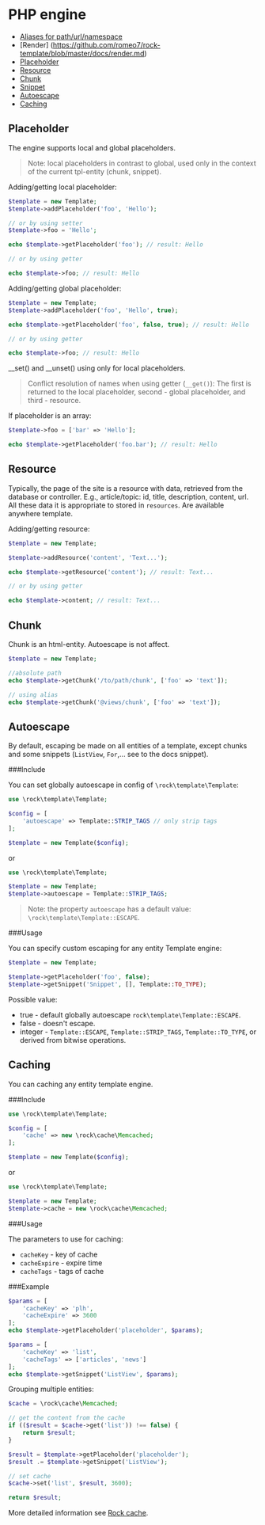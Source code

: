 PHP engine
=================

 * [Aliases for path/url/namespace](https://github.com/romeo7/rock-template/blob/master/docs/aliases.md)
 * [Render] (https://github.com/romeo7/rock-template/blob/master/docs/render.md)
 * [Placeholder](#placeholder)
 * [Resource](#resource)
 * [Chunk](#chunk)
 * [Snippet](https://github.com/romeo7/rock-template/blob/master/docs/snippets/readme.md)
 * [Autoescape](#autoescape)
 * [Caching](#caching)

Placeholder
-----------------

The engine supports local and global placeholders.
> Note: local placeholders in contrast to global, used only in the context of the current tpl-entity (chunk, snippet).

Adding/getting local placeholder:

```php
$template = new Template;
$template->addPlaceholder('foo', 'Hello');

// or by using setter
$template->foo = 'Hello';

echo $template->getPlaceholder('foo'); // result: Hello

// or by using getter

echo $template->foo; // result: Hello
```

Adding/getting global placeholder:

```php
$template = new Template;
$template->addPlaceholder('foo', 'Hello', true);

echo $template->getPlaceholder('foo', false, true); // result: Hello

// or by using getter

echo $template->foo; // result: Hello
```

__set() and __unset() using only for local placeholders.

> Conflict resolution of names when using getter (`__get()`): The first is returned to the local placeholder, second - global placeholder, and third - resource.

If placeholder is an array:

```php
$template->foo = ['bar' => 'Hello'];

echo $template->getPlaceholder('foo.bar'); // result: Hello
```

Resource
-----------------

Typically, the page of the site is a resource with data, retrieved from the database or controller. E.g., article/topic: id, title, description, content, url.
All these data it is appropriate to stored in `resources`. Are available anywhere template.

Adding/getting resource:

```php
$template = new Template;

$template->addResource('content', 'Text...');

echo $template->getResource('content'); // result: Text...

// or by using getter

echo $template->content; // result: Text...
```

Chunk
-----------------

Chunk is an html-entity. Autoescape is not affect.

```php
$template = new Template;

//absolute path
echo $template->getChunk('/to/path/chunk', ['foo' => 'text']);

// using alias
echo $template->getChunk('@views/chunk', ['foo' => 'text']);
```

Autoescape
-----------------

By default, escaping be made on all entities of a template, except chunks and some snippets (`ListView`, `For`,... see to the docs snippet).

###Include

You can set globally autoescape in config of `\rock\template\Template`:

```php
use \rock\template\Template;

$config = [
    'autoescape' => Template::STRIP_TAGS // only strip tags
];

$template = new Template($config);
```

or

```php
use \rock\template\Template;

$template = new Template;
$template->autoescape = Template::STRIP_TAGS;
```
> Note: the property `autoescape` has a default value: `\rock\template\Template::ESCAPE`.

###Usage

You can specify custom escaping for any entity Template engine:

```php
$template = new Template;

$template->getPlaceholder('foo', false);
$template->getSnippet('Snippet', [], Template::TO_TYPE);
```

Possible value:

 * true - default globally autoescape `rock\template\Template::ESCAPE`.
 * false - doesn't escape.
 * integer - `Template::ESCAPE`, `Template::STRIP_TAGS`, `Template::TO_TYPE`, or derived from bitwise operations.

Caching
------------------

You can caching any entity template engine.

###Include

```php
use \rock\template\Template;

$config = [
    'cache' => new \rock\cache\Memcached;
];

$template = new Template($config);
```

or

```php
use \rock\template\Template;

$template = new Template;
$template->cache = new \rock\cache\Memcached;
```

###Usage

The parameters to use for caching:

 * `cacheKey` - key of cache
 * `cacheExpire` - expire time
 * `cacheTags` - tags of cache

###Example

```php
$params = [
    'cacheKey' => 'plh',
    'cacheExpire' => 3600
];
echo $template->getPlaceholder('placeholder', $params);

$params = [
    'cacheKey' => 'list',
    'cacheTags' => ['articles', 'news']
];
echo $template->getSnippet('ListView', $params);
```

Grouping multiple entities:

```php
$cache = \rock\cache\Memcached;

// get the content from the cache
if (($result = $cache->get('list')) !== false) {
    return $result;
}

$result = $template->getPlaceholder('placeholder');
$result .= $template->getSnippet('ListView');

// set cache
$cache->set('list', $result, 3600);

return $result;
```

More detailed information see [Rock cache](https://github.com/romeo7/rock-cache/).
